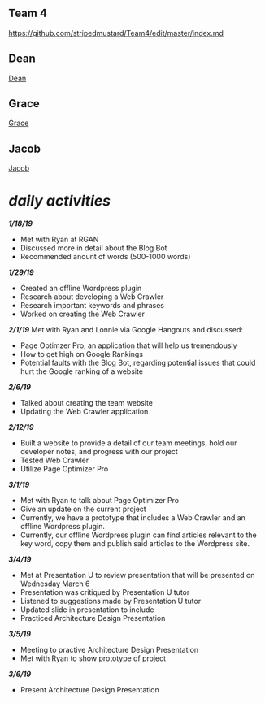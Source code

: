 ## Team 4
https://github.com/stripedmustard/Team4/edit/master/index.md

## Dean
<!DOCTYPE html>
<html>
<body>
		<a href="https://github.com/stripedmustard/Team4/blob/master/Dean/Dean.md">Dean</a>	
	</body>
	</html>
	
## Grace
<html>
<body>
	<a href="https://github.com/stripedmustard/Team4/blob/master/Grace/Grace.md">Grace</a>	
</body>
</html>




## Jacob
<html>
<body>
	<a href="https://github.com/stripedmustard/Team4/blob/master/Jacob/Jacob.md">Jacob</a>
 
</body>
</html>


# _daily activities_
**_1/18/19_**
- Met with Ryan at RGAN
- Discussed more in detail about the Blog Bot
- Recommended anount of words (500-1000 words)
	

**_1/29/19_**
- Created an offline Wordpress plugin
- Research about developing a Web Crawler
- Research important keywords and phrases 
- Worked on creating the Web Crawler

**_2/1/19_**
Met with Ryan and Lonnie via Google Hangouts and discussed:
- Page Optimzer Pro, an application that will help us tremendously
- How to get high on Google Rankings
- Potential faults with the Blog Bot, regarding potential issues that could hurt the Google ranking of a website

**_2/6/19_**
- Talked about creating the team website
- Updating the Web Crawler application

	
**_2/12/19_**
- Built a website to provide a detail of our team meetings, hold our developer notes, and progress with our project
- Tested Web Crawler
- Utilize Page Optimizer Pro



**_3/1/19_**
- Met with Ryan to talk about Page Optimizer Pro
- Give an update on the current project
- Currently, we have a prototype that includes a Web Crawler and an offline Wordpress plugin.
- Currently, our offline Wordpress plugin can find articles relevant to the key word, copy them and publish said articles to the Wordpress site. 

**_3/4/19_**
- Met at Presentation U to review presentation that will be presented on Wednesday March 6
- Presentation was critiqued by Presentation U tutor
- Listened to suggestions made by Presentation U tutor
- Updated slide in presentation to include 
- Practiced Architecture Design Presentation

**_3/5/19_**
- Meeting to practive Architecture Design Presentation
- Met with Ryan to show prototype of project

**_3/6/19_**
- Present Architecture Design Presentation
